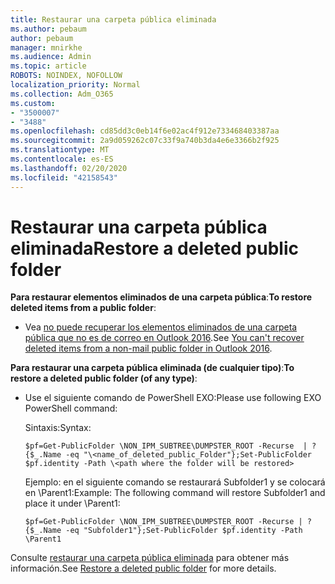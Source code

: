 ```yaml
---
title: Restaurar una carpeta pública eliminada
ms.author: pebaum
author: pebaum
manager: mnirkhe
ms.audience: Admin
ms.topic: article
ROBOTS: NOINDEX, NOFOLLOW
localization_priority: Normal
ms.collection: Adm_O365
ms.custom:
- "3500007"
- "3488"
ms.openlocfilehash: cd85dd3c0eb14f6e02ac4f912e733468403387aa
ms.sourcegitcommit: 2a9d059262c07c33f9a740b3da4e6e3366b2f925
ms.translationtype: MT
ms.contentlocale: es-ES
ms.lasthandoff: 02/20/2020
ms.locfileid: "42158543"
---
```

# <a name="restore-a-deleted-public-folder"></a><span data-ttu-id="246d6-102">Restaurar una carpeta pública eliminada</span><span class="sxs-lookup"><span data-stu-id="246d6-102">Restore a deleted public folder</span></span>

<span data-ttu-id="246d6-103">**Para restaurar elementos eliminados de una carpeta pública**:</span><span class="sxs-lookup"><span data-stu-id="246d6-103">**To restore deleted items from a public folder**:</span></span>

- <span data-ttu-id="246d6-104">Vea [no puede recuperar los elementos eliminados de una carpeta pública que no es de correo en Outlook 2016](https://aka.ms/pfrec).</span><span class="sxs-lookup"><span data-stu-id="246d6-104">See [You can't recover deleted items from a non-mail public folder in Outlook 2016](https://aka.ms/pfrec).</span></span>
 
<span data-ttu-id="246d6-105">**Para restaurar una carpeta pública eliminada (de cualquier tipo)**:</span><span class="sxs-lookup"><span data-stu-id="246d6-105">**To restore a deleted public folder (of any type)**:</span></span> 

- <span data-ttu-id="246d6-106">Use el siguiente comando de PowerShell EXO:</span><span class="sxs-lookup"><span data-stu-id="246d6-106">Please use following EXO PowerShell command:</span></span>

    <span data-ttu-id="246d6-107">Sintaxis:</span><span class="sxs-lookup"><span data-stu-id="246d6-107">Syntax:</span></span>

     `$pf=Get-PublicFolder \NON_IPM_SUBTREE\DUMPSTER_ROOT -Recurse  | ?{$_.Name -eq "\<name_of_deleted_public_Folder"};Set-PublicFolder $pf.identity -Path \<path where the folder will be restored>`

    <span data-ttu-id="246d6-108">Ejemplo: en el siguiente comando se restaurará Subfolder1 y se colocará en \Parent1:</span><span class="sxs-lookup"><span data-stu-id="246d6-108">Example: The following command will restore Subfolder1 and place it under \Parent1:</span></span>

    `$pf=Get-PublicFolder \NON_IPM_SUBTREE\DUMPSTER_ROOT -Recurse | ?{$_.Name -eq "Subfolder1"};Set-PublicFolder $pf.identity -Path \Parent1`

<span data-ttu-id="246d6-109">Consulte [restaurar una carpeta pública eliminada](https://docs.microsoft.com/exchange/collaboration-exo/public-folders/restore-deleted-public-folder) para obtener más información.</span><span class="sxs-lookup"><span data-stu-id="246d6-109">See [Restore a deleted public folder](https://docs.microsoft.com/exchange/collaboration-exo/public-folders/restore-deleted-public-folder) for more details.</span></span>

